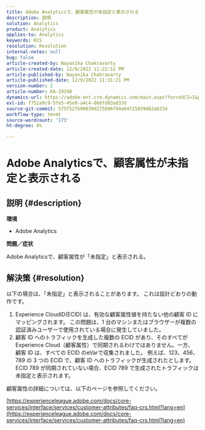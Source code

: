 ```yaml
---
title: Adobe Analyticsで、顧客属性が未指定と表示される
description: 説明
solution: Analytics
product: Analytics
applies-to: Analytics
keywords: KCS
resolution: Resolution
internal-notes: null
bug: false
article-created-by: Nayanika Chakravarty
article-created-date: 12/9/2022 11:22:52 PM
article-published-by: Nayanika Chakravarty
article-published-date: 12/9/2022 11:31:21 PM
version-number: 2
article-number: KA-19298
dynamics-url: https://adobe-ent.crm.dynamics.com/main.aspx?forceUCI=1&pagetype=entityrecord&etn=knowledgearticle&id=4508b765-1878-ed11-81aa-6045bd006b3d
exl-id: f752a9c9-57e5-45e9-a4c4-066fd83ad33d
source-git-commit: 575f52fb90839d275696f94e64f25039d62a623d
workflow-type: tm+mt
source-wordcount: '173'
ht-degree: 8%

---
```


# Adobe Analyticsで、顧客属性が未指定と表示される

## 説明 {#description}


<b>環境</b>

- Adobe Analytics

<b>問題／症状</b>

Adobe Analyticsで、顧客属性が「未指定」と表示される。


## 解決策 {#resolution}




以下の場合は、「未指定」と表示されることがあります。 これは設計どおりの動作です。

1. Experience CloudID(ECID) は、有効な顧客属性値を持たない他の顧客 ID にマッピングされます。 この問題は、1 台のマシンまたはブラウザーが複数の認証済みユーザーで使用されている場合に発生していました。
2. 顧客 ID へのトラフィックを生成した複数の ECID があり、そのすべてがExperience Cloud（顧客属性）で同期されるわけではありません。一方、顧客 ID は、すべての ECID のeVarで収集されました。 例えば、123、456、789 の 3 つの ECID で、顧客 ID へのトラフィックが生成されたとします。 ECID 789 が同期されていない場合、ECID 789 で生成されたトラフィックは未指定と表示されます。




顧客属性の詳細については、以下のページを参照してください。

[https://experienceleague.adobe.com/docs/core-services/interface/services/customer-attributes/faq-crs.html?lang=en](https://experienceleague.adobe.com/docs/core-services/interface/services/customer-attributes/faq-crs.html?lang=en)
